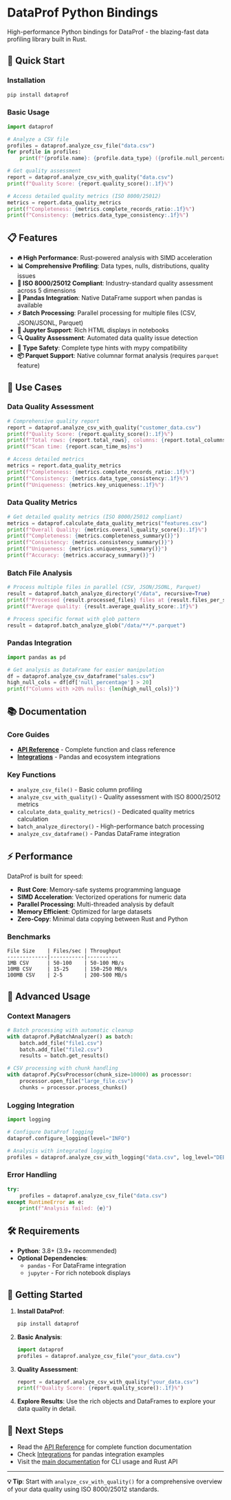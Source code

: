 # DataProf Python Bindings

High-performance Python bindings for DataProf - the blazing-fast data profiling library built in Rust.

## 🚀 Quick Start

### Installation

```bash
pip install dataprof
```

### Basic Usage

```python
import dataprof

# Analyze a CSV file
profiles = dataprof.analyze_csv_file("data.csv")
for profile in profiles:
    print(f"{profile.name}: {profile.data_type} ({profile.null_percentage:.1f}% nulls)")

# Get quality assessment
report = dataprof.analyze_csv_with_quality("data.csv")
print(f"Quality Score: {report.quality_score():.1f}%")

# Access detailed quality metrics (ISO 8000/25012)
metrics = report.data_quality_metrics
print(f"Completeness: {metrics.complete_records_ratio:.1f}%")
print(f"Consistency: {metrics.data_type_consistency:.1f}%")
```

## 📋 Features

- **🔥 High Performance**: Rust-powered analysis with SIMD acceleration
- **📊 Comprehensive Profiling**: Data types, nulls, distributions, quality issues
- **📏 ISO 8000/25012 Compliant**: Industry-standard quality assessment across 5 dimensions
- **🐼 Pandas Integration**: Native DataFrame support when pandas is available
- **⚡ Batch Processing**: Parallel processing for multiple files (CSV, JSON/JSONL, Parquet)
- **📱 Jupyter Support**: Rich HTML displays in notebooks
- **🔍 Quality Assessment**: Automated data quality issue detection
- **🎯 Type Safety**: Complete type hints with mypy compatibility
- **📦 Parquet Support**: Native columnar format analysis (requires `parquet` feature)

## 🎯 Use Cases

### Data Quality Assessment
```python
# Comprehensive quality report
report = dataprof.analyze_csv_with_quality("customer_data.csv")
print(f"Quality Score: {report.quality_score():.1f}%")
print(f"Total rows: {report.total_rows}, columns: {report.total_columns}")
print(f"Scan time: {report.scan_time_ms}ms")

# Access detailed metrics
metrics = report.data_quality_metrics
print(f"Completeness: {metrics.complete_records_ratio:.1f}%")
print(f"Consistency: {metrics.data_type_consistency:.1f}%")
print(f"Uniqueness: {metrics.key_uniqueness:.1f}%")
```

### Data Quality Metrics
```python
# Get detailed quality metrics (ISO 8000/25012 compliant)
metrics = dataprof.calculate_data_quality_metrics("features.csv")
print(f"Overall Quality: {metrics.overall_quality_score():.1f}%")
print(f"Completeness: {metrics.completeness_summary()}")
print(f"Consistency: {metrics.consistency_summary()}")
print(f"Uniqueness: {metrics.uniqueness_summary()}")
print(f"Accuracy: {metrics.accuracy_summary()}")
```

### Batch File Analysis
```python
# Process multiple files in parallel (CSV, JSON/JSONL, Parquet)
result = dataprof.batch_analyze_directory("/data", recursive=True)
print(f"Processed {result.processed_files} files at {result.files_per_second:.1f} files/sec")
print(f"Average quality: {result.average_quality_score:.1f}%")

# Process specific format with glob pattern
result = dataprof.batch_analyze_glob("/data/**/*.parquet")
```

### Pandas Integration
```python
import pandas as pd

# Get analysis as DataFrame for easier manipulation
df = dataprof.analyze_csv_dataframe("sales.csv")
high_null_cols = df[df['null_percentage'] > 20]
print(f"Columns with >20% nulls: {len(high_null_cols)}")
```

## 📚 Documentation

### Core Guides
- **[API Reference](API_REFERENCE.md)** - Complete function and class reference
- **[Integrations](INTEGRATIONS.md)** - Pandas and ecosystem integrations

### Key Functions
- `analyze_csv_file()` - Basic column profiling
- `analyze_csv_with_quality()` - Quality assessment with ISO 8000/25012 metrics
- `calculate_data_quality_metrics()` - Dedicated quality metrics calculation
- `batch_analyze_directory()` - High-performance batch processing
- `analyze_csv_dataframe()` - Pandas DataFrame integration

## ⚡ Performance

DataProf is built for speed:

- **Rust Core**: Memory-safe systems programming language
- **SIMD Acceleration**: Vectorized operations for numeric data
- **Parallel Processing**: Multi-threaded analysis by default
- **Memory Efficient**: Optimized for large datasets
- **Zero-Copy**: Minimal data copying between Rust and Python

### Benchmarks
```
File Size    | Files/sec | Throughput
-------------|-----------|----------
1MB CSV      | 50-100    | 50-100 MB/s
10MB CSV     | 15-25     | 150-250 MB/s
100MB CSV    | 2-5       | 200-500 MB/s
```

## 🔧 Advanced Usage

### Context Managers
```python
# Batch processing with automatic cleanup
with dataprof.PyBatchAnalyzer() as batch:
    batch.add_file("file1.csv")
    batch.add_file("file2.csv")
    results = batch.get_results()

# CSV processing with chunk handling
with dataprof.PyCsvProcessor(chunk_size=10000) as processor:
    processor.open_file("large_file.csv")
    chunks = processor.process_chunks()
```

### Logging Integration
```python
import logging

# Configure DataProf logging
dataprof.configure_logging(level="INFO")

# Analysis with integrated logging
profiles = dataprof.analyze_csv_with_logging("data.csv", log_level="DEBUG")
```

### Error Handling
```python
try:
    profiles = dataprof.analyze_csv_file("data.csv")
except RuntimeError as e:
    print(f"Analysis failed: {e}")
```

## 🛠️ Requirements

- **Python**: 3.8+ (3.9+ recommended)
- **Optional Dependencies**:
  - `pandas` - For DataFrame integration
  - `jupyter` - For rich notebook displays

## 🚀 Getting Started

1. **Install DataProf**:
   ```bash
   pip install dataprof
   ```

2. **Basic Analysis**:
   ```python
   import dataprof
   profiles = dataprof.analyze_csv_file("your_data.csv")
   ```

3. **Quality Assessment**:
   ```python
   report = dataprof.analyze_csv_with_quality("your_data.csv")
   print(f"Quality Score: {report.quality_score():.1f}%")
   ```

4. **Explore Results**: Use the rich objects and DataFrames to explore your data quality in detail.

## 📖 Next Steps

- Read the [API Reference](API_REFERENCE.md) for complete function documentation
- Check [Integrations](INTEGRATIONS.md) for pandas integration examples
- Visit the [main documentation](../../README.md) for CLI usage and Rust API

---

**💡 Tip**: Start with `analyze_csv_with_quality()` for a comprehensive overview of your data quality using ISO 8000/25012 standards.
